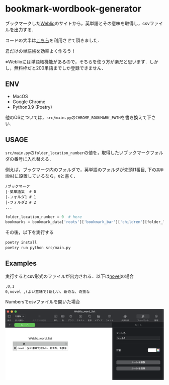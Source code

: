 # bookmark-wordbook-generator

ブックマークした[Weblio](https://ejje.weblio.jp/)のサイトから，英単語とその意味を取得し，csvファイルを出力する．

コードの大半は[こちら](https://harigami.net/cd?hsh=c4a5b7ed-8821-4d0d-a60d-e93fa69a9d65#L17)を利用させて頂きました．

君だけの単語帳を効率よく作ろう！

※Weblioには単語帳機能があるので，そちらを使う方が楽だと思います．しかし，無料枠だと200単語までしか登録できません．

## ENV

- MacOS
- Google Chrome
- Python3.9 (Poetry)

他のOSについては，`src/main.py`の`CHROME_BOOKMARK_PATH`を書き換えて下さい．

## USAGE

`src/main.py`の`folder_location_number`の値を，取得したいブックマークフォルダの番号に入れ替える．

例えば，ブックマーク内のフォルダで，英単語のフォルダが先頭(1番目, 下の`英単語集`)に設置しているなら，`0`と書く．

```
/ブックマーク
|-英単語集  # 0
|-フォルダ1 # 1
|-フォルダ2 # 2
...
```

```Python
folder_location_number = 0  # here
bookmarks = bookmark_data['roots']['bookmark_bar']['children'][folder_location_number]['children']
```

その後，以下を実行する

```bash
poetry install
poetry run python src/main.py
```

## Examples

実行するとcsv形式のファイルが出力される．以下は[novel](https://ejje.weblio.jp/content/novel)の場合

```
,0,1
0,novel ,(よい意味で)新しい、新奇な、奇抜な
```

Numbersでcsvファイルを開いた場合

![Numbers](./images/image.png)
